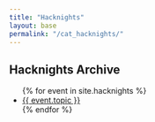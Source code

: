 ```yaml
---
title: "Hacknights"
layout: base
permalink: "/cat_hacknights/"
---
```


## Hacknights Archive

<ul>
  {% for event in site.hacknights %}
    <li><a href="{{ event.url }}">{{ event.topic }}</a></li>
  {% endfor %}
</ul>
